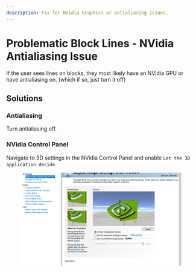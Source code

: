 ```yaml
---
description: Fix for NVidia Graphics or antialiasing issues.
---
```


# Problematic Block Lines - NVidia Antialiasing Issue

If the user sees lines on blocks, they most likely have an NVidia GPU or have antialiasing on. (which if so, just turn it off)

## Solutions

### Antialiasing

Turn antialiasing off.

### NVidia Control Panel

Navigate to 3D settings in the NVidia Control Panel and enable `Let the 3D application decide`.

<figure><img src="../.gitbook/assets/nVidia Antialiasing Fix.webp" alt=""></figure>
